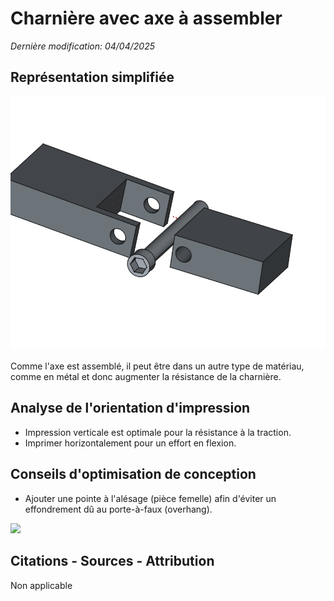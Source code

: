 # Charnière avec axe à assembler
_Dernière modification: 04/04/2025_

## Représentation simplifiée

![Charnière à assembler](./assemblage-axe-simple.png)

Comme l'axe est assemblé, il peut être dans un autre type de matériau, comme en métal et donc augmenter la résistance de la charnière.

## Analyse de l'orientation d'impression

- Impression verticale est optimale pour la résistance à la traction.
- Imprimer horizontalement pour un effort en flexion.

## Conseils d'optimisation de conception
- Ajouter une pointe à l'alésage (pièce femelle) afin d'éviter un effondrement dû au porte-à-faux (overhang).

<img src="../opt-v.png" width="200">

## Citations - Sources - Attribution
Non applicable
